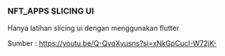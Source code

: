 ### NFT_APPS SLICING UI

Hanya latihan slicing ui dengan menggunakan flutter 

Sumber : https://youtu.be/Q-QyqXyusns?si=xNkGpCucI-W72jK-
 
 
